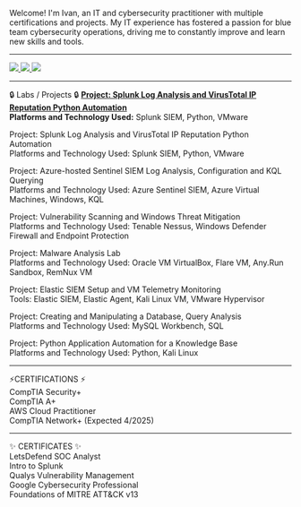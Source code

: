 Welcome! I'm Ivan, an IT and cybersecurity practitioner with multiple certifications and projects. My IT experience has fostered a passion for blue team cybersecurity operations, driving me to constantly improve and learn new skills and tools.
<hr>




<a href="https://www.linkedin.com/in/ivanmarshutka/">
    <img src="https://img.shields.io/badge/-LinkedIn-0072b1?&style=for-the-badge&logo=linkedin&logoColor=white" />
</a>
<a href="https://www.youtube.com/@mosh-cyber" target="_blank">
    <img src="https://img.shields.io/badge/-YouTube-FF0000?&style=for-the-badge&logo=youtube&logoColor=white" />
</a>
<a href="https://medium.com/@marshutkaivan">
    <img src="https://img.shields.io/badge/-Medium-000000?&style=for-the-badge&logo=medium&logoColor=white" />
</a>    
<hr>




🔒 Labs / Projects 🔒
[**Project: Splunk Log Analysis and VirusTotal IP Reputation Python Automation**](https://docs.google.com/presentation/d/1-NZ5fBngDk99QJw8sgRGX_I96pa-okTBsqX97JVIxAc/edit#slide=id.p)  
**Platforms and Technology Used:** Splunk SIEM, Python, VMware

Project: Splunk Log Analysis and VirusTotal IP Reputation Python Automation </br>
Platforms and Technology Used: Splunk SIEM, Python, VMware

Project: Azure-hosted Sentinel SIEM Log Analysis, Configuration and KQL Querying</br>
Platforms and Technology Used: Azure Sentinel SIEM, Azure Virtual Machines, Windows, KQL

Project: Vulnerability Scanning and Windows Threat Mitigation </br>
Platforms and Technology Used: Tenable Nessus, Windows Defender Firewall and Endpoint Protection</br>

Project: Malware Analysis Lab</br> 
Platforms and Technology Used: Oracle VM VirtualBox, Flare VM, Any.Run Sandbox, RemNux VM </br>

Project: Elastic SIEM Setup and VM Telemetry Monitoring</br>
Tools: Elastic SIEM, Elastic Agent, Kali Linux VM, VMware Hypervisor </br>

Project: Creating and Manipulating a Database, Query Analysis</br> 
Platforms and Technology Used: MySQL Workbench, SQL

Project: Python Application Automation for a Knowledge Base</br>
Platforms and Technology Used: Python, Kali Linux</br>
<hr>


⚡CERTIFICATIONS ⚡</br>
CompTIA Security+</br>
CompTIA A+</br>
AWS Cloud Practitioner</br>
CompTIA Network+ (Expected 4/2025)</br>
<hr>
✨ CERTIFICATES ✨</br>
LetsDefend SOC Analyst</br>
Intro to Splunk</br>
Qualys Vulnerability Management </br>
Google Cybersecurity Professional</br>
Foundations of MITRE ATT&CK v13</br>
<!--
**ivanmarshutka/ivanmarshutka** is a ✨ _special_ ✨ repository because its `README.md` (this file) appears on your GitHub profile.

Here are some ideas to get you started:

- 🔭 I’m currently working on ...
- 🌱 I’m currently learning ...
- 👯 I’m looking to collaborate on ...
- 🤔 I’m looking for help with ...
- 💬 Ask me about ...
- 📫 How to reach me: ...
- 😄 Pronouns: ...
- ⚡ Fun fact: ...
-->
